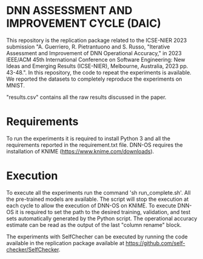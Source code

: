 # DNN ASSESSMENT AND IMPROVEMENT CYCLE (DAIC)

This repository is the replication package related to the ICSE-NIER 2023 submission "A. Guerriero, R. Pietrantuono and S. Russo, "Iterative Assessment and Improvement of DNN Operational Accuracy," in 2023 IEEE/ACM 45th International Conference on Software Engineering: New Ideas and Emerging Results (ICSE-NIER), Melbourne, Australia, 2023 pp. 43-48.".
In this repository, the code to repeat the experiments is available.
We reported the datasets to completely reproduce the experiments on MNIST.

"results.csv" contains all the raw results discussed in the paper.

# Requirements
To run the experiments it is required to install Python 3 and all the requirements reported in the requirement.txt file.
DNN-OS requires the installation of KNIME (https://www.knime.com/downloads).

# Execution
To execute all the experiments run the command 'sh run_complete.sh'.
All the pre-trained models are available.
The script will stop the execution at each cycle to allow the execution of DNN-OS on KNIME.
To execute DNN-OS it is required to set the path to the desired training, validation, and test sets automatically generated by the Python script. The operational accuracy estimate can be read as the output of the last "column rename" block.

The experiments with SelfChecher can be executed by running the code available in the replication package available at https://github.com/self-checker/SelfChecker.

